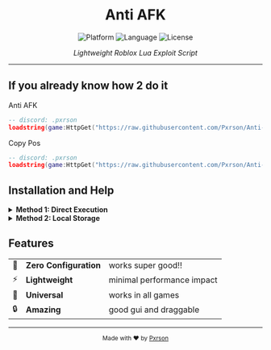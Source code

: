 <div align="center">

# Anti AFK

<p>
  <img src="https://img.shields.io/badge/Platform-Roblox-00a2ff?style=for-the-badge&logo=roblox&logoColor=white" alt="Platform">
  <img src="https://img.shields.io/badge/Language-Lua-2C2D72?style=for-the-badge&logo=lua&logoColor=white" alt="Language">
  <img src="https://img.shields.io/badge/License-MIT-green?style=for-the-badge" alt="License">
</p>

<p><em>Lightweight Roblox Lua Exploit Script</em></p>

</div>

---

## If you already know how 2 do it

Anti AFK
```lua
-- discord: .pxrson
loadstring(game:HttpGet("https://raw.githubusercontent.com/Pxrson/Anti-AFK/refs/heads/main/script",true))()
```
Copy Pos
```lua
-- discord: .pxrson
loadstring(game:HttpGet("https://raw.githubusercontent.com/Pxrson/Anti-AFK_CopyPos/refs/heads/main/copy%20pos.lua",true))()
```
## Installation and Help

<details>
<summary><b>Method 1: Direct Execution</b></summary>

Anti AFK
```lua
-- execute
-- discord: .pxrson
loadstring(game:HttpGet("https://raw.githubusercontent.com/Pxrson/Anti-AFK/refs/heads/main/script",true))()
```
Copy Pos
```lua
-- execute
-- discord: .pxrson
loadstring(game:HttpGet("https://raw.githubusercontent.com/Pxrson/Anti-AFK_CopyPos/refs/heads/main/copy%20pos.lua",true))()
```

</details>

<details>
<summary><b>Method 2: Local Storage</b></summary>

1. download `anti_afk.lua` or `copy_pos.lua`
2. place n your executors autoexec folder
3. restart executor
4. execute script

</details>

## Features

<table>
  <tr>
    <td>🎯</td>
    <td><b>Zero Configuration</b></td>
    <td>works super good!!</td>
  </tr>
  <tr>
    <td>⚡</td>
    <td><b>Lightweight</b></td>
    <td>minimal performance impact</td>
  </tr>
  <tr>
    <td>🔧</td>
    <td><b>Universal</b></td>
    <td>works in all games</td>
  </tr>
  <tr>
    <td>🔒</td>
    <td><b>Amazing</b></td>
    <td>good gui and draggable</td>
  </tr>
</table>

---

<div align="center">

<p><sub>Made with ❤️ by <a href="https://github.com/Pxrson">Pxrson</a></sub></p>

</div>
